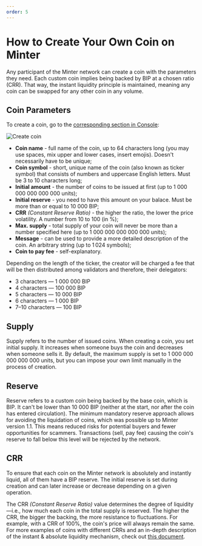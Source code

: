 ```yaml
---
order: 5
---
```


# How to Create Your Own Coin on Minter

Any participant of the Minter network can create a coin with the parameters they need. Each custom coin implies being backed by BIP at a chosen ratio (CRR). That way, the instant liquidity principle is maintained, meaning any coin can be swapped for any other coin in any volume.

## Coin Parameters

To create a coin, go to the [corresponding section in Console](https://console.minter.network/coiner):

![Create coin](/img/docs/create-coin-en.png)

- **Coin name** - full name of the coin, up to 64 characters long (you may use spaces, mix upper and lower cases, insert emojis). Doesn't necessarily have to be unique;
- **Coin symbol** - short, unique name of the coin (also known as ticker symbol) that consists of numbers and uppercase English letters. Must be 3 to 10 characters long;
- **Initial amount** - the number of coins to be issued at first (up to 1 000 000 000 000 000 units);
- **Initial reserve** - you need to have this amount on your balace. Must be more than or equal to 10 000 BIP;
- **CRR** *(Constant Reserve Ratio)* - the higher the ratio, the lower the price volatility. A number from 10 to 100 (in %);
- **Max. supply** - total supply of your coin will never be more than a number specified here (up to 1 000 000 000 000 000 units);
- **Message** - can be used to provide a more detailed description of the coin. An arbitrary string (up to 1 024 symbols);
- **Coin to pay fee** - self-explanatory.

Depending on the length of the ticker, the creator will be charged a fee that will be then distributed among validators and therefore, their delegators:

- 3 characters — 1 000 000 BIP
- 4 characters — 100 000 BIP
- 5 characters — 10 000 BIP
- 6 characters — 1 000 BIP
- 7–10 characters — 100 BIP

## Supply

Supply refers to the number of issued coins. When creating a coin, you set initial supply. It increases when someone buys the coin and decreases when someone sells it. By default, the maximum supply is set to 1 000 000 000 000 000 units, but you can impose your own limit manually in the process of creation.

## Reserve

Reserve refers to a custom coin being backed by the base coin, which is BIP. It can't be lower than 10 000 BIP (neither at the start, nor after the coin has entered circulation). The minimum mandatory reserve approach allows for avoiding the liquidation of coins, which was possible up to Minter version 1.1. This means reduced risks for potential buyers and fewer opportunities for scammers. Transactions (sell, pay fee) causing the coin's reserve to fall below this level will be rejected by the network.

## CRR

To ensure that each coin on the Minter network is absolutely and instantly liquid, all of them have a BIP reserve. The initial reserve is set during creation and can later increase or decrease depending on a given operation.

The CRR *(Constant Reserve Ratio)* value determines the degree of liquidity—i.e., how much each coin in the total supply is reserved. The higher the CRR, the bigger the backing, the more resistance to fluctuations. For example, with a CRR of 100%, the coin's price will always remain the same. For more examples of coins with different CRRs and an in-depth description of the instant & absolute liquidity mechanism, check out [this document](https://about.minter.network/Minter_PCO.pdf).
